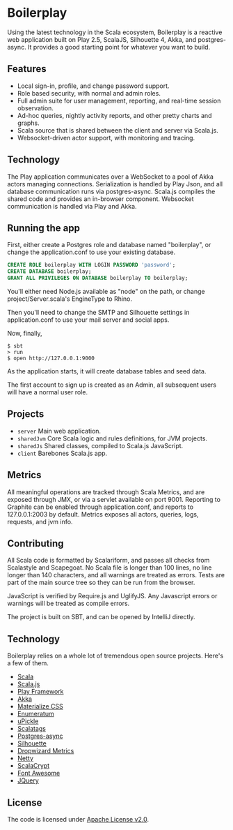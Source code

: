 # Boilerplay

Using the latest technology in the Scala ecosystem, Boilerplay is a reactive web application built on Play 2.5, ScalaJS, Silhouette 4, Akka, and postgres-async.
It provides a good starting point for whatever you want to build.

## Features

* Local sign-in, profile, and change password support.
* Role based security, with normal and admin roles.
* Full admin suite for user management, reporting, and real-time session observation.
* Ad-hoc queries, nightly activity reports, and other pretty charts and graphs.
* Scala source that is shared between the client and server via Scala.js.
* Websocket-driven actor support, with monitoring and tracing.


## Technology

The Play application communicates over a WebSocket to a pool of Akka actors managing connections.
Serialization is handled by Play Json, and all database communication runs via postgres-async. Scala.js compiles the
shared code and provides an in-browser component. Websocket communication is handled via Play and Akka.


## Running the app

First, either create a Postgres role and database named "boilerplay", or change the application.conf to use your existing database.

```sql
CREATE ROLE boilerplay WITH LOGIN PASSWORD 'password';
CREATE DATABASE boilerplay;
GRANT ALL PRIVILEGES ON DATABASE boilerplay TO boilerplay;
```

You'll either need Node.js available as "node" on the path, or change project/Server.scala's EngineType to Rhino.

Then you'll need to change the SMTP and Silhouette settings in application.conf to use your mail server and social apps.

Now, finally,
```shell
$ sbt
> run
$ open http://127.0.0.1:9000
```

As the application starts, it will create database tables and seed data.

The first account to sign up is created as an Admin, all subsequent users will have a normal user role.


## Projects

* `server` Main web application.
* `sharedJvm` Core Scala logic and rules definitions, for JVM projects.
* `sharedJs` Shared classes, compiled to Scala.js JavaScript.
* `client` Barebones Scala.js app.


## Metrics

All meaningful operations are tracked through Scala Metrics, and are exposed through JMX, or via a servlet available on port 9001.
Reporting to Graphite can be enabled through application.conf, and reports to 127.0.0.1:2003 by default.
Metrics exposes all actors, queries, logs, requests, and jvm info.


## Contributing

All Scala code is formatted by Scalariform, and passes all checks from Scalastyle and Scapegoat. No Scala file is longer than 100 lines, no line
longer than 140 characters, and all warnings are treated as errors. Tests are part of the main source tree so they can be run from the browser.

JavaScript is verified by Require.js and UglifyJS. Any Javascript errors or warnings will be treated as compile errors.

The project is built on SBT, and can be opened by IntelliJ directly.


## Technology

Boilerplay relies on a whole lot of tremendous open source projects. Here's a few of them.

* [Scala](http://www.scala-lang.org/)
* [Scala.js](https://www.scala-js.org/)
* [Play Framework](https://www.playframework.com/)
* [Akka](http://akka.io/)
* [Materialize CSS](http://materializecss.com/)
* [Enumeratum](https://github.com/lloydmeta/enumeratum)
* [uPickle](https://github.com/lihaoyi/upickle-pprint)
* [Scalatags](https://github.com/lihaoyi/scalatags)
* [Postgres-async](https://github.com/mauricio/postgresql-async)
* [Silhouette](http://silhouette.mohiva.com/)
* [Dropwizard Metrics](http://metrics.dropwizard.io/)
* [Netty](http://netty.io/)
* [ScalaCrypt](https://github.com/Richard-W/scalacrypt)
* [Font Awesome](http://fontawesome.io/)
* [JQuery](https://jquery.com/)


## License

The code is licensed under [Apache License v2.0](http://www.apache.org/licenses/LICENSE-2.0).
